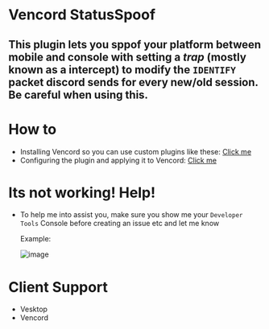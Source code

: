 # Vencord StatusSpoof

## This plugin lets you sppof your platform between mobile and console with setting a *trap* (mostly known as a intercept) to modify the `IDENTIFY` packet discord sends for every new/old session. Be careful when using this.

# How to

- Installing Vencord so you can use custom plugins like these: [Click me](https://docs.vencord.dev/installing/)
- Configuring the plugin and applying it to Vencord: [Click me](https://docs.vencord.dev/installing/custom-plugins/)

# Its not working! Help!

- To help me into assist you, make sure you show me your `Developer Tools` Console before creating an issue etc and let me know

  Example:
  
  ![image](https://github.com/AggelosAst/vencord-StatusSpoof/assets/87412823/1385fefd-8917-437e-9a98-00353169742b)



# Client Support

- Vesktop
- Vencord
